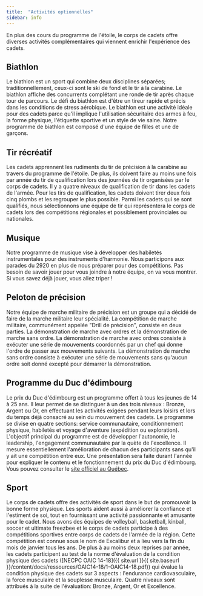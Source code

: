 ```yaml
---
title:  "Activités optionnelles"  
sidebar: info
---
```



En plus des cours du programme de l'étoile, le corps de cadets offre diverses activités complémentaires qui viennent enrichir l'expérience des cadets.



## Biathlon
Le biathlon est un sport qui combine deux disciplines séparées; traditionnellement, ceux-ci sont le ski de fond et le tir à la carabine. Le biathlon affiche des concurrents complétant une ronde de tir après chaque tour de parcours. Le défi du biathlon est d'être un tireur rapide et précis dans les conditions de stress aérobique. Le biathlon est une activité idéale pour des cadets parce qu'il implique l'utilisation sécuritaire des armes à feu, la forme physique, l'étiquette sportive et un style de vie saine. Notre programme de biathlon est composé d'une équipe de filles et une de garçons.

## Tir récréatif
Les cadets apprennent les rudiments du tir de précision à la carabine au travers du programme de l'étoile. De plus, ils doivent faire au moins une fois par année du tir de qualification lors des journées de tir organisées par le corps de cadets.
Il y a quatre niveaux de qualification de tir dans les cadets de l'armée. Pour les tirs de qualification, les cadets doivent tirer deux fois cinq plombs et les regrouper le plus possible.
Parmi les cadets qui se sont qualifiés, nous sélectionnons une équipe de tir qui représentera le corps de cadets lors des compétitions régionales et possiblement provinciales ou nationales.

## Musique

Notre programme de musique vise à développer des habiletés instrumentales pour des instruments d'harmonie. Nous participons aux parades du 2920 en plus de nous préparer pour des compétitions. Pas besoin de savoir jouer pour vous joindre à notre équipe, on va vous montrer. Si vous savez déjà jouer, vous allez triper !

## Peloton de précision

Notre équipe de marche militaire de précision est un groupe qui a décidé de faire de la marche militaire leur spécialité. La compétition de marche militaire, communément appelée "Drill de précision", consiste en deux parties. La démonstration de marche avec ordres et la démonstration de marche sans ordre.
La démonstration de marche avec ordres consiste à exécuter une série de mouvements coordonnés par un chef qui donne l'ordre de passer aux mouvements suivants. La démonstration de marche sans ordre consiste à exécuter une série de mouvements sans qu'aucun ordre soit donné excepté pour démarrer la démonstration.

## Programme du Duc d'édimbourg
Le prix du Duc d'édimbourg est un programme offert à tous les jeunes de 14 à 25 ans. Il leur permet de se distinguer à un des trois niveaux : Bronze, Argent ou Or, en effectuant les activités exigées pendant leurs loisirs et lors du temps déjà consacré au sein du mouvement des cadets. Le programme se divise en quatre sections: service communautaire, conditionnement physique, habiletés et voyage d'aventure (expédition ou exploration). L'objectif principal du programme est de développer l'autonomie, le leadership, l'engagement communautaire par la quète de l'excellence. Il mesure essentiellement l'amélioration de chacun des participants sans qu'il y ait une compétition entre eux. Une présentation sera faite durant l'année pour expliquer le contenu et le fonctionnement du prix du Duc d'édimbourg.
Vous pouvez consulter le [site officiel au Québec](http://www.lpde.org/).
 
## Sport
Le corps de cadets offre des activités de sport dans le but de promouvoir la bonne forme physique. Les sports aident aussi à améliorer la confiance et l'estiment de soi, tout en fournissant une activité passionnante et amusante pour le cadet.
Nous avons des équipes de volleyball, basketball, kinball, soccer et ultimate freezbee et le corps de cadets participe à des compétitions sportives entre corps de cadets de l'armée de la région. Cette compétition est connue sous le nom de Excalibur et a lieu vers la fin du mois de janvier tous les ans.
De plus à au moins deux reprises par année, les cadets participent au test de la norme d'évaluation de la condition physique des cadets ([NECPC OAIC 14-18]({{ site.url }}{{ site.baseurl }}/content/docs/ressources/OAIC14-18/1-OAIC14-18.pdf)) qui évalue la condition physique des cadets sur 3 aspects : l'endurance cardiovasculaire, la force musculaire et la souplesse musculaire. Quatre niveaux sont attribués à la suite de l'évaluation: Bronze, Argent, Or et Excellence.

